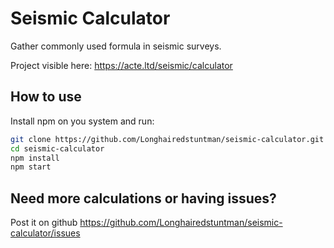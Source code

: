 # Seismic Calculator

Gather commonly used formula in seismic surveys.

Project visible here: https://acte.ltd/seismic/calculator

## How to use

Install npm on you system and run:

```sh
git clone https://github.com/Longhairedstuntman/seismic-calculator.git
cd seismic-calculator
npm install
npm start
```

## Need more calculations or having issues?

Post it on github https://github.com/Longhairedstuntman/seismic-calculator/issues
